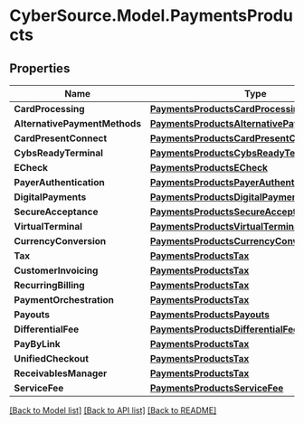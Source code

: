 # CyberSource.Model.PaymentsProducts
## Properties

Name | Type | Description | Notes
------------ | ------------- | ------------- | -------------
**CardProcessing** | [**PaymentsProductsCardProcessing**](PaymentsProductsCardProcessing.md) |  | [optional] 
**AlternativePaymentMethods** | [**PaymentsProductsAlternativePaymentMethods**](PaymentsProductsAlternativePaymentMethods.md) |  | [optional] 
**CardPresentConnect** | [**PaymentsProductsCardPresentConnect**](PaymentsProductsCardPresentConnect.md) |  | [optional] 
**CybsReadyTerminal** | [**PaymentsProductsCybsReadyTerminal**](PaymentsProductsCybsReadyTerminal.md) |  | [optional] 
**ECheck** | [**PaymentsProductsECheck**](PaymentsProductsECheck.md) |  | [optional] 
**PayerAuthentication** | [**PaymentsProductsPayerAuthentication**](PaymentsProductsPayerAuthentication.md) |  | [optional] 
**DigitalPayments** | [**PaymentsProductsDigitalPayments**](PaymentsProductsDigitalPayments.md) |  | [optional] 
**SecureAcceptance** | [**PaymentsProductsSecureAcceptance**](PaymentsProductsSecureAcceptance.md) |  | [optional] 
**VirtualTerminal** | [**PaymentsProductsVirtualTerminal**](PaymentsProductsVirtualTerminal.md) |  | [optional] 
**CurrencyConversion** | [**PaymentsProductsCurrencyConversion**](PaymentsProductsCurrencyConversion.md) |  | [optional] 
**Tax** | [**PaymentsProductsTax**](PaymentsProductsTax.md) |  | [optional] 
**CustomerInvoicing** | [**PaymentsProductsTax**](PaymentsProductsTax.md) |  | [optional] 
**RecurringBilling** | [**PaymentsProductsTax**](PaymentsProductsTax.md) |  | [optional] 
**PaymentOrchestration** | [**PaymentsProductsTax**](PaymentsProductsTax.md) |  | [optional] 
**Payouts** | [**PaymentsProductsPayouts**](PaymentsProductsPayouts.md) |  | [optional] 
**DifferentialFee** | [**PaymentsProductsDifferentialFee**](PaymentsProductsDifferentialFee.md) |  | [optional] 
**PayByLink** | [**PaymentsProductsTax**](PaymentsProductsTax.md) |  | [optional] 
**UnifiedCheckout** | [**PaymentsProductsTax**](PaymentsProductsTax.md) |  | [optional] 
**ReceivablesManager** | [**PaymentsProductsTax**](PaymentsProductsTax.md) |  | [optional] 
**ServiceFee** | [**PaymentsProductsServiceFee**](PaymentsProductsServiceFee.md) |  | [optional] 

[[Back to Model list]](../README.md#documentation-for-models) [[Back to API list]](../README.md#documentation-for-api-endpoints) [[Back to README]](../README.md)

